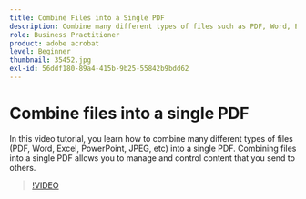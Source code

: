 ```yaml
---
title: Combine Files into a Single PDF
description: Combine many different types of files such as PDF, Word, Excel, PowerPoint, or JPEG into a single PDF
role: Business Practitioner
product: adobe acrobat
level: Beginner
thumbnail: 35452.jpg
exl-id: 56ddf180-89a4-415b-9b25-55842b9bdd62
---
```

# Combine files into a single PDF

In this video tutorial, you learn how to combine many different types of files (PDF, Word, Excel, PowerPoint, JPEG, etc) into a single PDF. Combining files into a single PDF allows you to manage and control content that you send to others.

>[!VIDEO](https://video.tv.adobe.com/v/35452?hidetitle=true)
